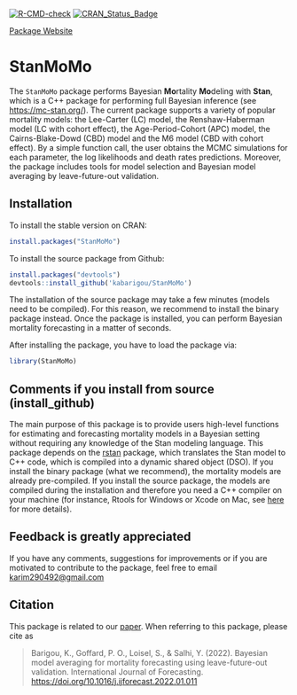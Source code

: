 [![R-CMD-check](https://github.com/kabarigou/StanMoMo/actions/workflows/R-CMD-check.yaml/badge.svg)](https://github.com/kabarigou/StanMoMo/actions/workflows/R-CMD-check.yaml)  [![CRAN\_Status\_Badge](https://www.r-pkg.org/badges/version/StanMoMo)](https://cran.r-project.org/package=StanMoMo)

[Package Website](https://kabarigou.github.io/StanMoMo/)

StanMoMo
================

The `StanMoMo` package performs Bayesian **Mo**rtality **Mo**deling with
**Stan**, which is a C++ package for performing full Bayesian inference
(see <https://mc-stan.org/>). The current package supports a variety of
popular mortality models: the Lee-Carter (LC) model, the
Renshaw-Haberman model (LC with cohort effect), the Age-Period-Cohort
(APC) model, the Cairns-Blake-Dowd (CBD) model and the M6 model (CBD
with cohort effect). By a simple function call, the user obtains the
MCMC simulations for each parameter, the log likelihoods and death rates
predictions. Moreover, the package includes tools for model selection
and Bayesian model averaging by leave-future-out validation.

## Installation

To install the stable version on CRAN:

``` r
install.packages("StanMoMo")
```

To install the source package from Github: 

``` r
install.packages("devtools")
devtools::install_github('kabarigou/StanMoMo')
```

The installation of the source package may take a few minutes (models
need to be compiled). For this reason, we recommend to install the
binary package instead. Once the package is installed, you can perform
Bayesian mortality forecasting in a matter of seconds.

After installing the package, you have to load the package via:

``` r
library(StanMoMo)
```

## Comments if you install from source (install\_github)

The main purpose of this package is to provide users high-level
functions for estimating and forecasting mortality models in a Bayesian
setting without requiring any knowledge of the Stan modeling language.
This package depends on the [rstan](https://mc-stan.org/rstan/) package,
which translates the Stan model to C++ code, which is compiled into a
dynamic shared object (DSO). If you install the binary package (what we
recommend), the mortality models are already pre-compiled. If you
install the source package, the models are compiled during the
installation and therefore you need a C++ compiler on your machine (for
instance, Rtools for Windows or Xcode on Mac, see
[here](https://github.com/stan-dev/rstan/wiki/RStan-Getting-Started) for
more details).

## Feedback is greatly appreciated

If you have any comments, suggestions for improvements or if you are motivated to contribute to the package, feel free to
email <karim290492@gmail.com>

## Citation

This package is related to our [paper](https://doi.org/10.1016/j.ijforecast.2022.01.011). When referring to this package, please cite as 

> Barigou, K., Goffard, P. O., Loisel, S., & Salhi, Y. (2022). Bayesian model averaging for mortality forecasting using leave-future-out validation. International Journal of Forecasting. https://doi.org/10.1016/j.ijforecast.2022.01.011
